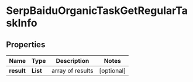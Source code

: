 # SerpBaiduOrganicTaskGetRegularTaskInfo


## Properties

| Name | Type | Description | Notes |
|------------ | ------------- | ------------- | -------------|
**result** | **List<SerpBaiduOrganicTaskGetRegularResultInfo>** | array of results |[optional]|
